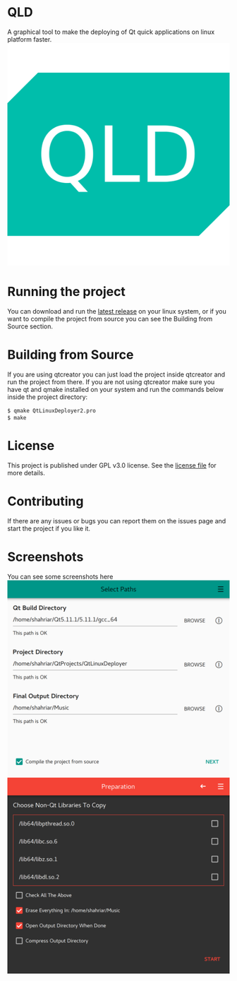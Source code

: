 # QLD
A graphical tool to make the deploying of Qt quick applications on linux platform faster.
![Icon](icon.png)


# Running the project
You can download and run the [latest release]() on your linux system, or if you want to compile the project from source you can see the Building from Source section.

# Building from Source
If you are using qtcreator you can just load the project inside qtcreator and run the project from there. If you are not using qtcreator make sure you have qt and qmake installed on your system and run the commands below inside the project directory:

``` shell
$ qmake QtLinuxDeployer2.pro
$ make
```

# License
This project is published under GPL v3.0 license. See the [license file](LICENSE) for more details.

# Contributing
If there are any issues or bugs you can report them on the issues page and start the project if you like it.

# Screenshots
You can see some screenshots here
![screenshot1](Screenshots/screenshot1.png)
![screenshot2](Screenshots/screenshot7.png)
